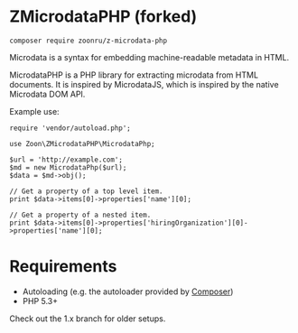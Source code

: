 ZMicrodataPHP (forked)
============

```
composer require zoonru/z-microdata-php
```

Microdata is a syntax for embedding machine-readable metadata in HTML.

MicrodataPHP is a PHP library for extracting microdata from HTML documents. It
is inspired by MicrodataJS, which is inspired by the native Microdata DOM API.

Example use:

```
require 'vendor/autoload.php';

use Zoon\ZMicrodataPHP\MicrodataPhp;

$url = 'http://example.com';
$md = new MicrodataPhp($url);
$data = $md->obj();

// Get a property of a top level item.
print $data->items[0]->properties['name'][0];

// Get a property of a nested item.
print $data->items[0]->properties['hiringOrganization'][0]->properties['name'][0];
```

Requirements
============
- Autoloading (e.g. the autoloader provided by [Composer](https://getcomposer.org/))
- PHP 5.3+

Check out the 1.x branch for older setups.
